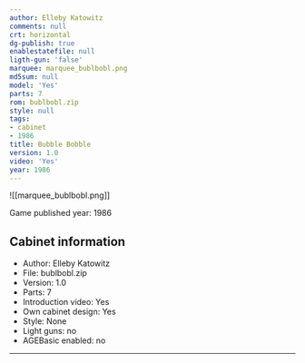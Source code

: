 ```yaml
---
author: Elleby Katowitz
comments: null
crt: horizontal
dg-publish: true
enablestatefile: null
ligth-gun: 'false'
marquee: marquee_bublbobl.png
md5sum: null
model: 'Yes'
parts: 7
rom: bublbobl.zip
style: null
tags:
- cabinet
- 1986
title: Bubble Bobble
version: 1.0
video: 'Yes'
year: 1986
---
```


![[marquee_bublbobl.png]]

Game published year: 1986

## Cabinet information

- Author: Elleby Katowitz
- File: bublbobl.zip
- Version: 1.0
- Parts: 7
- Introduction video: Yes
- Own cabinet design: Yes
- Style: None
- Light guns: no
- AGEBasic enabled: no

---
